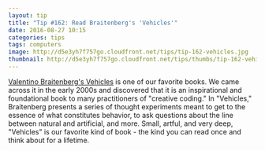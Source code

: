 ```yaml
---
layout: tip
title: "Tip #162: Read Braitenberg's 'Vehicles'"
date: 2016-08-27 10:15
categories: tips
tags: computers
image: http://d5e3yh7f757go.cloudfront.net/tips/tip-162-vehicles.jpg
thumbnail: http://d5e3yh7f757go.cloudfront.net/tips/thumbs/tip-162-vehicles.jpg
---
```

<a href="https://mitpress.mit.edu/books/vehicles">Valentino Braitenberg's Vehicles</a> is one of our favorite books. We came across it in the early 2000s and discovered that it is an inspirational and foundational book to many practitioners of "creative coding." In "Vehicles," Braitenberg presents a series of thought experiments meant to get to the essence of what constitutes behavior, to ask questions about the line between natural and artificial, and more. Small, artful, and very deep, "Vehicles" is our favorite kind of book - the kind you can read once and think about for a lifetime.
